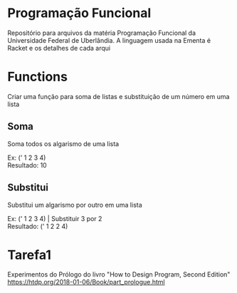 # Programação Funcional

Repositório para arquivos da matéria Programação Funcional da Universidade Federal de Uberlândia. A linguagem usada na Ementa é Racket e os detalhes de cada arqui

# Functions

Criar uma função para soma de listas e substituição de um número em uma lista

## Soma

Soma todos os algarismo de uma lista

Ex: (' 1 2 3 4)  
Resultado: 10

## Substitui

Substitui um algarismo por outro em uma lista

Ex: (' 1 2 3 4) | Substituir 3 por 2  
Resultado: (' 1 2 2 4)

# Tarefa1

Experimentos do Prólogo do livro "How to Design Program, Second Edition"
https://htdp.org/2018-01-06/Book/part_prologue.html
